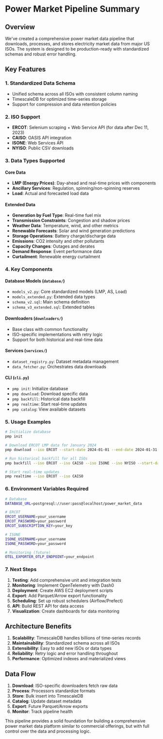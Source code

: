 # Power Market Pipeline Summary

## Overview

We've created a comprehensive power market data pipeline that downloads, processes, and stores electricity market data from major US ISOs. The system is designed to be production-ready with standardized schemas and robust error handling.

## Key Features

### 1. Standardized Data Schema
- Unified schema across all ISOs with consistent column naming
- TimescaleDB for optimized time-series storage
- Support for compression and data retention policies

### 2. ISO Support
- **ERCOT**: Selenium scraping + Web Service API (for data after Dec 11, 2023)
- **CAISO**: OASIS API integration
- **ISONE**: Web Services API
- **NYISO**: Public CSV downloads

### 3. Data Types Supported

#### Core Data
- **LMP (Energy Prices)**: Day-ahead and real-time prices with components
- **Ancillary Services**: Regulation, spinning/non-spinning reserves
- **Load**: Actual and forecasted load data

#### Extended Data
- **Generation by Fuel Type**: Real-time fuel mix
- **Transmission Constraints**: Congestion and shadow prices
- **Weather Data**: Temperature, wind, and other metrics
- **Renewable Forecasts**: Solar and wind generation predictions
- **Storage Operations**: Battery charge/discharge data
- **Emissions**: CO2 intensity and other pollutants
- **Capacity Changes**: Outages and derates
- **Demand Response**: Event performance data
- **Curtailment**: Renewable energy curtailment

### 4. Key Components

#### Database Models (`database/`)
- `models_v2.py`: Core standardized models (LMP, AS, Load)
- `models_extended.py`: Extended data types
- `schema_v2.sql`: Main schema definition
- `schema_v3_extended.sql`: Extended tables

#### Downloaders (`downloaders/`)
- Base class with common functionality
- ISO-specific implementations with retry logic
- Support for both historical and real-time data

#### Services (`services/`)
- `dataset_registry.py`: Dataset metadata management
- `data_fetcher.py`: Orchestrates data downloads

#### CLI (`cli.py`)
- `pmp init`: Initialize database
- `pmp download`: Download specific data
- `pmp backfill`: Historical data backfill
- `pmp realtime`: Start real-time updates
- `pmp catalog`: View available datasets

### 5. Usage Examples

```bash
# Initialize database
pmp init

# Download ERCOT LMP data for January 2024
pmp download --iso ERCOT --start-date 2024-01-01 --end-date 2024-01-31 --data-types lmp

# Run historical backfill for all ISOs
pmp backfill --iso ERCOT --iso CAISO --iso ISONE --iso NYISO --start-date 2019-01-01

# Start real-time updates
pmp realtime --iso ERCOT --iso CAISO
```

### 6. Environment Variables Required

```bash
# Database
DATABASE_URL=postgresql://user:pass@localhost/power_market_data

# ERCOT
ERCOT_USERNAME=your_username
ERCOT_PASSWORD=your_password
ERCOT_SUBSCRIPTION_KEY=your_key

# ISONE
ISONE_USERNAME=your_username
ISONE_PASSWORD=your_password

# Monitoring (future)
OTEL_EXPORTER_OTLP_ENDPOINT=your_endpoint
```

### 7. Next Steps

1. **Testing**: Add comprehensive unit and integration tests
2. **Monitoring**: Implement OpenTelemetry with Dash0
3. **Deployment**: Create AWS EC2 deployment scripts
4. **Export**: Add Parquet/Arrow export functionality
5. **Scheduling**: Set up robust schedulers (Airflow/Prefect)
6. **API**: Build REST API for data access
7. **Visualization**: Create dashboards for data monitoring

## Architecture Benefits

1. **Scalability**: TimescaleDB handles billions of time-series records
2. **Maintainability**: Standardized schema across all ISOs
3. **Extensibility**: Easy to add new ISOs or data types
4. **Reliability**: Retry logic and error handling throughout
5. **Performance**: Optimized indexes and materialized views

## Data Flow

1. **Download**: ISO-specific downloaders fetch raw data
2. **Process**: Processors standardize formats
3. **Store**: Bulk insert into TimescaleDB
4. **Catalog**: Update dataset metadata
5. **Export**: Future Parquet/Arrow exports
6. **Monitor**: Track pipeline health

This pipeline provides a solid foundation for building a comprehensive power market data platform similar to commercial offerings, but with full control over the data and processing logic.